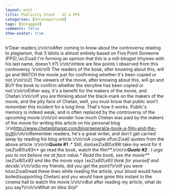 ```yaml
---
layout: post
title: Publicity Stunt - 3I & FPS
categories: [Uncategorized]
tags: [Untagged]
comments: false
show-avatar: true
---
```


b'Dear readers,\r\n\r\nAfter coming to know about the controversy relating to plagiarism, that 3 Idiots is almost entirely based on Five Point Someone (FPS),\xc2\xa0 I\'m forming an opinion that this is a *mili-bhagat* (rhymes with his last name, doesn\'t it?).\r\n\r\nHere are few points I observed from this controversy :\r\n\r\n1) The readers of the book, after knowing about this, will go and WATCH the movie just for confirming whether it\'s been copied or not.\r\n\r\n2) The viewers of the movie, after knowing about this, will go and BUY the book to confirm whether the storyline has been copied or not.\r\n\r\nEither way, it\'s a benefit for the makers of the movie, and Chetan.\r\n\r\nIf you are thinking about the black-mark on the makers of the movie, and the pity face of Chetan, well, you must know that public won\'t remember this incident for a long time. That\'s how it works. Public\'s memory is indeed weak, and is often replaced by the controversy of the upcoming movie.\r\n\r\nI wonder how much Chetan was paid by the makers of the movie for writing this article on his personal blog :\r\n<http://www.chetanbhagat.com/blog/general/a-book-a-film-and-the-truth>\r\n\r\nRemember readers, he\'s a great writer, and don\'t get carried away by reading his blog article.\r\n\r\nA couple of\xc2\xa0 quotes from the above article :\r\n\r\n**Quote #1** :* Still, don\xe2\x80\x99t take my word for it \xe2\x80\x93** go read the book, watch the film**.*\r\n\r\n**Quote #2** : *I urge you to not believe me at face value.** Read the book, see the movie** \xe2\x80\x93 and like the movie says \xe2\x80\x93 think for yourself and decide.*\r\n\r\nSo my friends, did you get the point?\r\nIf you were to\xc2\xa0read these lines while reading the article, your blood would have boiled(supporting Chetan) and you would have gone this instant to the cinema hall to watch the movie.\r\n\r\nBut after reading my article, what do you say?\r\n\r\n*What an Idea Sirji!*'